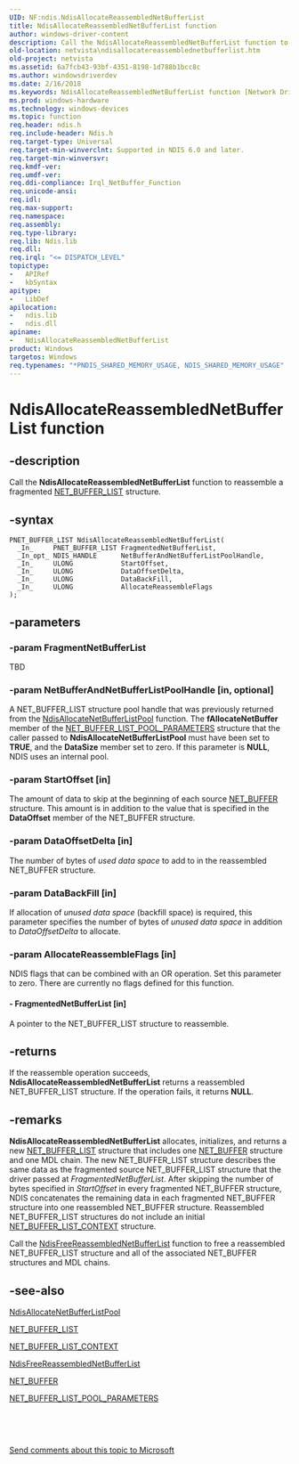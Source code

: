 ```yaml
---
UID: NF:ndis.NdisAllocateReassembledNetBufferList
title: NdisAllocateReassembledNetBufferList function
author: windows-driver-content
description: Call the NdisAllocateReassembledNetBufferList function to reassemble a fragmented NET_BUFFER_LIST structure.
old-location: netvista\ndisallocatereassemblednetbufferlist.htm
old-project: netvista
ms.assetid: 6a7fcb43-93bf-4351-8198-1d788b1bcc8c
ms.author: windowsdriverdev
ms.date: 2/16/2018
ms.keywords: NdisAllocateReassembledNetBufferList function [Network Drivers Starting with Windows Vista], NdisAllocateReassembledNetBufferList, ndis_netbuf_functions_ref_20c58532-de90-4594-9bd8-5393a70c6b80.xml, netvista.ndisallocatereassemblednetbufferlist, ndis/NdisAllocateReassembledNetBufferList
ms.prod: windows-hardware
ms.technology: windows-devices
ms.topic: function
req.header: ndis.h
req.include-header: Ndis.h
req.target-type: Universal
req.target-min-winverclnt: Supported in NDIS 6.0 and later.
req.target-min-winversvr: 
req.kmdf-ver: 
req.umdf-ver: 
req.ddi-compliance: Irql_NetBuffer_Function
req.unicode-ansi: 
req.idl: 
req.max-support: 
req.namespace: 
req.assembly: 
req.type-library: 
req.lib: Ndis.lib
req.dll: 
req.irql: "<= DISPATCH_LEVEL"
topictype:
-	APIRef
-	kbSyntax
apitype:
-	LibDef
apilocation:
-	ndis.lib
-	ndis.dll
apiname:
-	NdisAllocateReassembledNetBufferList
product: Windows
targetos: Windows
req.typenames: "*PNDIS_SHARED_MEMORY_USAGE, NDIS_SHARED_MEMORY_USAGE"
---
```


# NdisAllocateReassembledNetBufferList function


## -description


Call the 
  <b>NdisAllocateReassembledNetBufferList</b> function to reassemble a fragmented 
  <a href="..\ndis\ns-ndis-_net_buffer_list.md">NET_BUFFER_LIST</a> structure.


## -syntax


````
PNET_BUFFER_LIST NdisAllocateReassembledNetBufferList(
  _In_     PNET_BUFFER_LIST FragmentedNetBufferList,
  _In_opt_ NDIS_HANDLE      NetBufferAndNetBufferListPoolHandle,
  _In_     ULONG            StartOffset,
  _In_     ULONG            DataOffsetDelta,
  _In_     ULONG            DataBackFill,
  _In_     ULONG            AllocateReassembleFlags
);
````


## -parameters




### -param FragmentNetBufferList

TBD


### -param NetBufferAndNetBufferListPoolHandle [in, optional]

A NET_BUFFER_LIST structure pool handle that was previously returned from the 
     <a href="..\ndis\nf-ndis-ndisallocatenetbufferlistpool.md">
     NdisAllocateNetBufferListPool</a> function. The 
     <b>fAllocateNetBuffer</b> member of the 
     <a href="..\ndis\ns-ndis-_net_buffer_list_pool_parameters.md">NET_BUFFER_LIST_POOL_PARAMETERS</a> structure that the caller passed to 
     <b>NdisAllocateNetBufferListPool</b> must have been set to <b>TRUE</b>, and the 
     <b>DataSize</b> member set to zero. If this parameter is <b>NULL</b>, NDIS uses an internal pool.


### -param StartOffset [in]

The amount of data to skip at the beginning of each source 
     <a href="..\ndis\ns-ndis-_net_buffer.md">NET_BUFFER</a> structure. This amount is in addition
     to the value that is specified in the 
     <b>DataOffset</b> member of the NET_BUFFER structure.


### -param DataOffsetDelta [in]

The number of bytes of 
     <i>used data space</i> to add to in the reassembled NET_BUFFER structure.


### -param DataBackFill [in]

If allocation of 
     <i>unused data space</i> (backfill space) is required, this parameter specifies the number of bytes of 
     <i>unused data space</i> in addition to 
     <i>DataOffsetDelta</i> to allocate.


### -param AllocateReassembleFlags [in]

NDIS flags that can be combined with an OR operation. Set this parameter to zero. There are
     currently no flags defined for this function.


#### - FragmentedNetBufferList [in]

A pointer to the NET_BUFFER_LIST structure to reassemble.


## -returns



If the reassemble operation succeeds, 
     <b>NdisAllocateReassembledNetBufferList</b> returns a reassembled NET_BUFFER_LIST structure. If the
     operation fails, it returns <b>NULL</b>.




## -remarks



<b>NdisAllocateReassembledNetBufferList</b> allocates, initializes, and returns a new 
    <a href="..\ndis\ns-ndis-_net_buffer_list.md">NET_BUFFER_LIST</a> structure that includes one 
    <a href="..\ndis\ns-ndis-_net_buffer.md">NET_BUFFER</a> structure and one MDL chain. The new
    NET_BUFFER_LIST structure describes the same data as the fragmented source NET_BUFFER_LIST structure that
    the driver passed at 
    <i>FragmentedNetBufferList</i>. After skipping the number of bytes specified in 
    <i>StartOffset</i> in every fragmented NET_BUFFER structure, NDIS concatenates the remaining data in each
    fragmented NET_BUFFER structure into one reassembled NET_BUFFER structure. Reassembled NET_BUFFER_LIST
    structures do not include an initial 
    <a href="..\ndis\ns-ndis-_net_buffer_list_context.md">
    NET_BUFFER_LIST_CONTEXT</a> structure.

Call the 
    <a href="..\ndis\nf-ndis-ndisfreereassemblednetbufferlist.md">
    NdisFreeReassembledNetBufferList</a> function to free a reassembled NET_BUFFER_LIST structure and all
    of the associated NET_BUFFER structures and MDL chains.




## -see-also

<a href="..\ndis\nf-ndis-ndisallocatenetbufferlistpool.md">
   NdisAllocateNetBufferListPool</a>



<a href="..\ndis\ns-ndis-_net_buffer_list.md">NET_BUFFER_LIST</a>



<a href="..\ndis\ns-ndis-_net_buffer_list_context.md">NET_BUFFER_LIST_CONTEXT</a>



<a href="..\ndis\nf-ndis-ndisfreereassemblednetbufferlist.md">
   NdisFreeReassembledNetBufferList</a>



<a href="..\ndis\ns-ndis-_net_buffer.md">NET_BUFFER</a>



<a href="..\ndis\ns-ndis-_net_buffer_list_pool_parameters.md">NET_BUFFER_LIST_POOL_PARAMETERS</a>



 

 

<a href="mailto:wsddocfb@microsoft.com?subject=Documentation%20feedback [netvista\netvista]:%20NdisAllocateReassembledNetBufferList function%20 RELEASE:%20(2/16/2018)&amp;body=%0A%0APRIVACY STATEMENT%0A%0AWe use your feedback to improve the documentation. We don't use your email address for any other purpose, and we'll remove your email address from our system after the issue that you're reporting is fixed. While we're working to fix this issue, we might send you an email message to ask for more info. Later, we might also send you an email message to let you know that we've addressed your feedback.%0A%0AFor more info about Microsoft's privacy policy, see http://privacy.microsoft.com/en-us/default.aspx." title="Send comments about this topic to Microsoft">Send comments about this topic to Microsoft</a>

